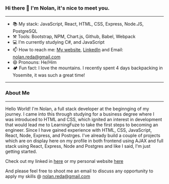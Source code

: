 

### Hi there 👋 I'm Nolan, it's nice to meet you.
___

- 📚 My stack: JavaScript, React, HTML, CSS, Express, Node.JS, PostgreSQL
- ⚒️ Tools: Bootstrap, NPM, Chart.js, Github, Babel, Webpack
- 💻 I’m currently studying C#, and JavaScript
- 📫 How to reach me: [My website](https://nolan-reda-portfolio.nolanreda.dev/), [LinkedIn](https://www.linkedin.com/in/nolanreda/) and Email: nolan.reda@gmail.com
- 😄 Pronouns: He/Him
- 🏕️ Fun fact: I love the mountains. I recently spent 4 days backpacking in Yosemite, it was such a great time!
___

### About Me
___ 
Hello World! I'm Nolan, a full stack developer at the beginnging of my journey. I came into this through studying for a business degree where I was introduced to HTML and CSS, which ignited an interest in development that would lead me to LearningFuze to take the first steps to becoming an engineer. Since I have gained experience with HTML, CSS, JavaScript, React, Node, Express, and Postrges. I've already build a couple of projects which are on display here on my profile in both frontend using AJAX and full stack using React, Express, Node and Postgres and like I said, I'm just getting started.

Check out my linked in [here](https://www.linkedin.com/in/nolanreda/)
or my personal website [here](https://nolan-reda-portfolio.nolanreda.dev/)

And please feel free to shoot me an email to discuss any opportunity to apply my skills @ nolan.reda@gmail.com
